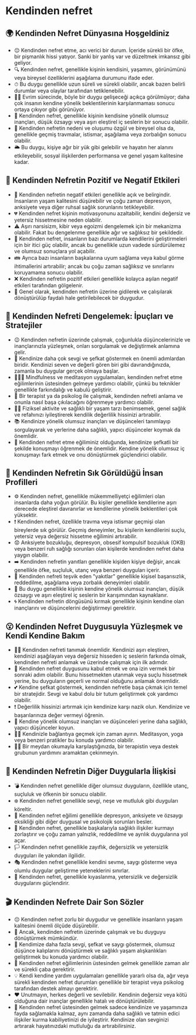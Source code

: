 # Kendinden nefret

## 🌍 Kendinden Nefret Dünyasına Hoşgeldiniz

* 😔 Kendinden nefret etme, acı verici bir durum. İçeride sürekli bir öfke, bir pişmanlık hissi yatıyor. Sanki bir yanlış var ve düzeltmek imkansız gibi geliyor.
* 🔍 Kendinden nefret, genellikle kişinin kendisini, yaşamını, görünümünü veya bireysel özelliklerini aşağılama durumunu ifade eder.
* ⏱ Bu duygu genellikle uzun süreli ve sürekli olabilir, ancak bazen belirli durumlar veya olaylar tarafından tetiklenebilir.
* 🙇‍♀️ Evrim sürecinde, böyle bir duygu gelişeceği açıkça görülmüyor; daha çok insanın kendine yönelik beklentilerinin karşılanmaması sonucu ortaya çıkıyor gibi görünüyor.
* 💭 Kendinden nefret, genellikle kişinin kendisine yönelik olumsuz inançları, düşük özsaygı veya aşırı eleştirel iç seslerin bir sonucu olabilir.
* 🎯 Kendinden nefretin nedeni ve oluşumu özgül ve bireysel olsa da, genellikle geçmiş travmalar, istismar, aşağılama veya zorbalığın sonucu olabilir.
* 🌥 Bu duygu, kişiye ağır bir yük gibi gelebilir ve hayatın her alanını etkileyebilir, sosyal ilişkilerden performansa ve genel yaşam kalitesine kadar.

## 💫 Kendinden Nefretin Pozitif ve Negatif Etkileri

* 🚧 Kendinden nefretin negatif etkileri genellikle açık ve belirgindir. İnsanların yaşam kalitesini düşürebilir ve çoğu zaman depresyon, anksiyete veya diğer ruhsal sağlık sorunlarını tetikleyebilir.
* 💔 Kendinden nefret kişinin motivasyonunu azaltabilir, kendini değersiz ve yetersiz hissetmesine neden olabilir.
* ⚠️ Aşırı narsisizm, kibir veya egoizmi dengelemek için bir mekanizma olabilir. Fakat bu dengelenme genellikle ağır ve sağlıksız bir şekildedir.
* 🚀 Kendinden nefret, insanların bazı durumlarda kendilerini geliştirmeleri için bir itici güç olabilir, ancak bu genellikle uzun vadede sürdürülemez ve olumsuz sonuçlara yol açabilir.
* 👪 Ayrıca bazı insanların başkalarına uyum sağlama veya kabul görme ihtimallerini artırabilir; ancak bu çoğu zaman sağlıksız ve sınırlarını koruyamama sonucu olabilir.
* ❌ Kendinden nefretin pozitif etkileri genellikle kolayca aşılan negatif etkileri tarafından gölgelenir.
* 🔑 Genel olarak, kendinden nefretin üzerine gidilerek ve çalışılarak dönüştürülüp faydalı hale getirilebilecek bir duygudur.

## 🚀 Kendinden Nefreti Dengelemek: İpuçları ve Stratejiler

* 😉 Kendinden nefretin üzerinde çalışmak, çoğunlukla düşüncelerinizle ve inançlarınızla yüzleşmek, onları sorgulamak ve değiştirmek anlamına gelir.
* 💖 Kendinize daha çok sevgi ve şefkat göstermek en önemli adımlardan biridir. Kendinizi seven ve değerli gören biri gibi davrandığınızda, zamanla bu duygular gerçek olmaya başlar.
* 🧘🏽‍♀️ Mindfulness ve meditasyon uygulamaları, kendinden nefret etme eğilimlerinin üstesinden gelmeye yardımcı olabilir, çünkü bu teknikler genellikle farkındalığı ve kabulü geliştirir.
* 📝 Bir terapist ya da psikolog ile çalışmak, kendinden nefreti anlama ve onunla nasıl başa çıkılacağını öğrenmeye yardımcı olabilir.
* 🏃‍♂️ Fiziksel aktivite ve sağlıklı bir yaşam tarzı benimsemek, genel sağlık ve refahınızı iyileştirerek kendilik değerlilik hissinizi artırabilir.
* 📚 Kendinize yönelik olumsuz inançları ve düşünceleri tanımlayıp sorgulayarak ve yerlerine daha sağlıklı, yapıcı düşünceler koymak da önemlidir.
* 💬 Kendinden nefret etme eğiliminiz olduğunda, kendinize şefkatli bir şekilde konuşmayı öğrenmek de önemlidir. Kendine yönelik olumsuz iç konuşmayı fark etmek ve onu dönüştürmek güçlendirici olabilir.

## 🔎 Kendinden Nefretin Sık Görüldüğü İnsan Profilleri

* ⚙️ Kendinden nefret, genellikle mükemmelliyetçi eğilimleri olan insanlarda daha yoğun görülür. Bu kişiler genellikle kendilerine aşırı derecede eleştirel davranırlar ve kendilerine yönelik beklentileri çok yüksektir.
* ❗ Kendinden nefret, özellikle travma veya istismar geçmişi olan bireylerde sık görülür. Geçmiş deneyimler, bu kişilerin kendilerini suçlu, yetersiz veya değersiz hissetme eğilimini artırabilir.
* 😟 Anksiyete bozukluğu, depresyon, obsesif kompulsif bozukluk (OKB) veya benzeri ruh sağlığı sorunları olan kişilerde kendinden nefret daha yaygın olabilir.
* ➡️ Kendinden nefretin yanıtları genellikle kişiden kişiye değişir, ancak genellikle öfke, suçluluk, utanç veya benzeri duyguları içerir.
* 💼 Kendinden nefreti teşvik eden "yakıtlar" genellikle kişisel başarısızlık, reddedilme, aşağılama veya zorbalık deneyimleri olabilir.
* 🧪 Bu duygu genellikle kişinin kendine yönelik olumsuz inançları, düşük özsaygı ve aşırı eleştirel iç seslerin bir karışımından kaynaklanır.
* 🌀 Kendinden nefretin döngüsünü kırmak genellikle kişinin kendine olan inançlarını ve düşüncelerini değiştirmeyi gerektirir.

## 😮 Kendinden Nefret Duygusuyla Yüzleşmek ve Kendi Kendine Bakım

* 🕵️‍♀️ Kendinden nefreti tanımak önemlidir. Kendinizi aşırı eleştiren, kendinizi aşağılayan veya değersiz hisseden iç seslerin farkında olmak, kendinden nefreti anlamak ve üzerinde çalışmak için ilk adımdır.
* 🎈 Kendinden nefret duygusunu kabul etmek ve ona izin vermek bir sonraki adım olabilir. Bunu hissetmekten utanmak veya suçlu hissetmek yerine, bu duyguların geçerli ve normal olduğunu anlamak önemlidir.
* 💕 Kendine şefkat göstermek, kendinden nefretle başa çıkmak için temel bir stratejidir. Sevgi ve kabul dolu bir tutum geliştirmek çok yardımcı olabilir.
* ❗ Değerlilik hissinizi artırmak için kendinize karşı nazik olun. Kendinize ve başarılarınıza değer vermeyi öğrenin.
* 🎉 Kendine yönelik olumsuz inançları ve düşünceleri yerine daha sağlıklı, yapıcı düşünceler koyun.
* 🧘‍♂️ Kendinizle bağlantıya geçmek için zaman ayırın. Meditasyon, yoga veya benzeri pratikler bu konuda yardımcı olabilir.
* 👩‍⚕️ Bir meydan okumayla karşılaştığınızda, bir terapistin veya destek grubunun yardımını aramaktan çekinmeyin.

## 💓 Kendinden Nefretin Diğer Duygularla İlişkisi

* 💣 Kendinden nefret genellikle diğer olumsuz duyguların, özellikle utanç, suçluluk ve öfkenin bir sonucu olabilir.
* ❄️ Kendinden nefret genellikle sevgi, neşe ve mutluluk gibi duyguları köreltir.
* 👻 Kendinden nefret eğilimi genellikle depresyon, anksiyete ve özsaygı eksikliği gibi diğer duygusal ve psikolojik sorunları besler.
* 🚦 Kendinden nefret, genellikle başkalarıyla sağlıklı ilişkiler kurmayı zorlaştırır ve çoğu zaman yalnızlık, reddedilme ve ayrılık duygularına yol açar.
* 🏳️ Kendinden nefret genellikle zayıflık, değersizlik ve yetersizlik duyguları ile yakından ilgilidir.
* 🎭 Kendinden nefret genellikle kendini sevme, saygı gösterme veya olumlu duygular geliştirme yeteneklerini sınırlar.
* 🔁 Kendinden nefret, genellikle kıyaslanma, yetersizlik ve değersizlik duygularını güçlendirir.

## 🎬 Kendinden Nefrete Dair Son Sözler

* 😔 Kendinden nefret zorlu bir duygudur ve genellikle insanların yaşam kalitesini önemli ölçüde düşürebilir.
* 💺 Ancak, kendinden nefretin üzerinde çalışmak ve bu duyguyu dönüştürmek mümkündür.
* 🙏 Kendimize daha fazla sevgi, şefkat ve saygı göstermek, olumsuz düşünce kalıplarını dönüştürmek ve sağlıklı yaşam alışkanlıkları geliştirmek bu konuda yardımcı olabilir.
* 🚀 Kendinden nefret eğilimlerinin üstesinden gelmek genellikle zaman alır ve sürekli çaba gerektirir.
* 💡 Kendi kendine yardım uygulamaları genellikle yararlı olsa da, ağır veya sürekli kendinden nefret durumları genellikle bir terapist veya psikolog tarafından destek almayı gerektirir.
* ❤️ Unutmayın, herkes değerli ve sevilebilir. Kendinin değersiz veya kötü olduğuna dair inançlar genellikle hatalı ve dönüştürülebilir.
* 🎁 Kendinden nefret üstesinden gelmek sadece kendinize ve yaşamınıza fayda sağlamakla kalmaz, aynı zamanda daha sağlıklı ve tatmin edici ilişkiler kurma kabiliyetinizi de iyileştirir. Kendinize olan sevginizi artırarak hayatınızdaki mutluluğu da artırabilirsiniz.
